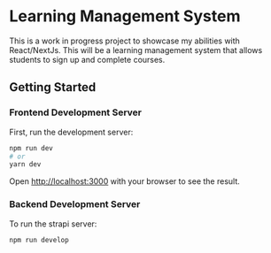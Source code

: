 # Learning Management System

This is a work in progress project to showcase my abilities with React/NextJs. This will be a learning management system that allows students to sign up and complete courses.

## Getting Started

### Frontend Development Server

First, run the development server:

```bash
npm run dev
# or
yarn dev
```

Open [http://localhost:3000](http://localhost:3000) with your browser to see the result.

### Backend Development Server

To run the strapi server:

```bash
npm run develop
```
